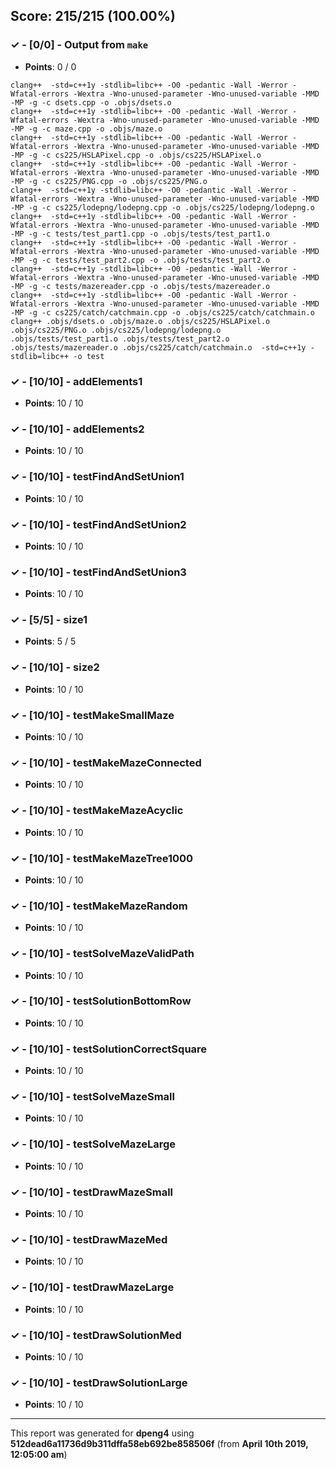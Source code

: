 


## Score: 215/215 (100.00%)


### ✓ - [0/0] - Output from `make`

- **Points**: 0 / 0


```
clang++  -std=c++1y -stdlib=libc++ -O0 -pedantic -Wall -Werror -Wfatal-errors -Wextra -Wno-unused-parameter -Wno-unused-variable -MMD -MP -g -c dsets.cpp -o .objs/dsets.o
clang++  -std=c++1y -stdlib=libc++ -O0 -pedantic -Wall -Werror -Wfatal-errors -Wextra -Wno-unused-parameter -Wno-unused-variable -MMD -MP -g -c maze.cpp -o .objs/maze.o
clang++  -std=c++1y -stdlib=libc++ -O0 -pedantic -Wall -Werror -Wfatal-errors -Wextra -Wno-unused-parameter -Wno-unused-variable -MMD -MP -g -c cs225/HSLAPixel.cpp -o .objs/cs225/HSLAPixel.o
clang++  -std=c++1y -stdlib=libc++ -O0 -pedantic -Wall -Werror -Wfatal-errors -Wextra -Wno-unused-parameter -Wno-unused-variable -MMD -MP -g -c cs225/PNG.cpp -o .objs/cs225/PNG.o
clang++  -std=c++1y -stdlib=libc++ -O0 -pedantic -Wall -Werror -Wfatal-errors -Wextra -Wno-unused-parameter -Wno-unused-variable -MMD -MP -g -c cs225/lodepng/lodepng.cpp -o .objs/cs225/lodepng/lodepng.o
clang++  -std=c++1y -stdlib=libc++ -O0 -pedantic -Wall -Werror -Wfatal-errors -Wextra -Wno-unused-parameter -Wno-unused-variable -MMD -MP -g -c tests/test_part1.cpp -o .objs/tests/test_part1.o
clang++  -std=c++1y -stdlib=libc++ -O0 -pedantic -Wall -Werror -Wfatal-errors -Wextra -Wno-unused-parameter -Wno-unused-variable -MMD -MP -g -c tests/test_part2.cpp -o .objs/tests/test_part2.o
clang++  -std=c++1y -stdlib=libc++ -O0 -pedantic -Wall -Werror -Wfatal-errors -Wextra -Wno-unused-parameter -Wno-unused-variable -MMD -MP -g -c tests/mazereader.cpp -o .objs/tests/mazereader.o
clang++  -std=c++1y -stdlib=libc++ -O0 -pedantic -Wall -Werror -Wfatal-errors -Wextra -Wno-unused-parameter -Wno-unused-variable -MMD -MP -g -c cs225/catch/catchmain.cpp -o .objs/cs225/catch/catchmain.o
clang++ .objs/dsets.o .objs/maze.o .objs/cs225/HSLAPixel.o .objs/cs225/PNG.o .objs/cs225/lodepng/lodepng.o .objs/tests/test_part1.o .objs/tests/test_part2.o .objs/tests/mazereader.o .objs/cs225/catch/catchmain.o  -std=c++1y -stdlib=libc++ -o test

```


### ✓ - [10/10] - addElements1

- **Points**: 10 / 10





### ✓ - [10/10] - addElements2

- **Points**: 10 / 10





### ✓ - [10/10] - testFindAndSetUnion1

- **Points**: 10 / 10





### ✓ - [10/10] - testFindAndSetUnion2

- **Points**: 10 / 10





### ✓ - [10/10] - testFindAndSetUnion3

- **Points**: 10 / 10





### ✓ - [5/5] - size1

- **Points**: 5 / 5





### ✓ - [10/10] - size2

- **Points**: 10 / 10





### ✓ - [10/10] - testMakeSmallMaze

- **Points**: 10 / 10





### ✓ - [10/10] - testMakeMazeConnected

- **Points**: 10 / 10





### ✓ - [10/10] - testMakeMazeAcyclic

- **Points**: 10 / 10





### ✓ - [10/10] - testMakeMazeTree1000

- **Points**: 10 / 10





### ✓ - [10/10] - testMakeMazeRandom

- **Points**: 10 / 10





### ✓ - [10/10] - testSolveMazeValidPath

- **Points**: 10 / 10





### ✓ - [10/10] - testSolutionBottomRow

- **Points**: 10 / 10





### ✓ - [10/10] - testSolutionCorrectSquare

- **Points**: 10 / 10





### ✓ - [10/10] - testSolveMazeSmall

- **Points**: 10 / 10





### ✓ - [10/10] - testSolveMazeLarge

- **Points**: 10 / 10





### ✓ - [10/10] - testDrawMazeSmall

- **Points**: 10 / 10





### ✓ - [10/10] - testDrawMazeMed

- **Points**: 10 / 10





### ✓ - [10/10] - testDrawMazeLarge

- **Points**: 10 / 10





### ✓ - [10/10] - testDrawSolutionMed

- **Points**: 10 / 10





### ✓ - [10/10] - testDrawSolutionLarge

- **Points**: 10 / 10





---

This report was generated for **dpeng4** using **512dead6a11736d9b311dffa58eb692be858506f** (from **April 10th 2019, 12:05:00 am**)
